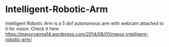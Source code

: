 # Intelligent-Robotic-Arm
Intelligent Robotic Arm is a 5 dof  autonomous arm with webcam attached to it for vision. Check it here https://mayurvarma14.wordpress.com/2014/08/01/mayur-intelligent-robotic-arm/
